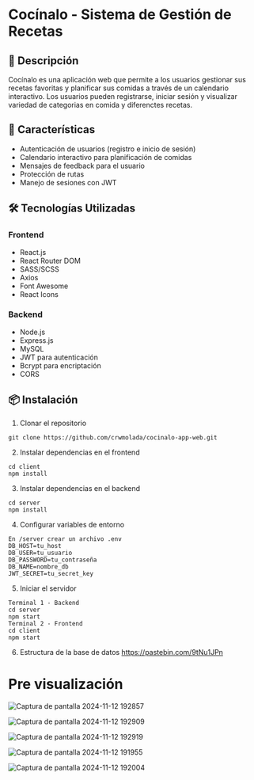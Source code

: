 # Cocínalo - Sistema de Gestión de Recetas

## 📝 Descripción
Cocínalo es una aplicación web que permite a los usuarios gestionar sus recetas favoritas y planificar sus comidas a través de un calendario interactivo. Los usuarios pueden registrarse, iniciar sesión y visualizar variedad de categorias en comida y diferenctes recetas.

## 🚀 Características
- Autenticación de usuarios (registro e inicio de sesión)
- Calendario interactivo para planificación de comidas
- Mensajes de feedback para el usuario
- Protección de rutas
- Manejo de sesiones con JWT

## 🛠️ Tecnologías Utilizadas
### Frontend
- React.js
- React Router DOM
- SASS/SCSS
- Axios
- Font Awesome
- React Icons

### Backend
- Node.js
- Express.js
- MySQL
- JWT para autenticación
- Bcrypt para encriptación
- CORS

## 📦 Instalación

1. Clonar el repositorio
```
git clone https://github.com/crwmolada/cocinalo-app-web.git
```
2. Instalar dependencias en el frontend
```
cd client
npm install
```
3. Instalar dependencias en el backend
```
cd server
npm install
```
4. Configurar variables de entorno
```
En /server crear un archivo .env
DB_HOST=tu_host
DB_USER=tu_usuario
DB_PASSWORD=tu_contraseña
DB_NAME=nombre_db
JWT_SECRET=tu_secret_key
```
5. Iniciar el servidor
```
Terminal 1 - Backend
cd server
npm start
Terminal 2 - Frontend
cd client
npm start
```

6. Estructura de la base de datos
https://pastebin.com/9tNu1JPn

# Pre visualización
![Captura de pantalla 2024-11-12 192857](https://github.com/user-attachments/assets/e2604120-3fc2-4be7-84f1-d6348fcf944c)

![Captura de pantalla 2024-11-12 192909](https://github.com/user-attachments/assets/0c3a2dcb-ac12-4ce5-a4db-a97a265b8188)

![Captura de pantalla 2024-11-12 192919](https://github.com/user-attachments/assets/a14a2c2c-6344-4cda-8935-1b3c1cc19045)

![Captura de pantalla 2024-11-12 191955](https://github.com/user-attachments/assets/4a7acdc8-43ee-4952-b51e-9d0e20901d8b)

![Captura de pantalla 2024-11-12 192004](https://github.com/user-attachments/assets/1918f566-360c-4269-a48e-3b3391d8fad6)







